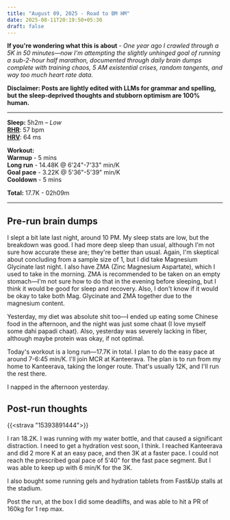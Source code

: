 ```yaml
---
title: "August 09, 2025 - Road to BM HM"
date: 2025-08-11T20:19:50+05:30
draft: false
---
```


**If you're wondering what this is about** - _One year ago I crawled through a 5K in 50 minutes—now I'm attempting the slightly unhinged goal of running a sub-2-hour half marathon, documented through daily brain dumps complete with training chaos, 5 AM existential crises, random tangents, and way too much heart rate data._

**Disclaimer: Posts are lightly edited with LLMs for grammar and spelling, but the sleep-deprived thoughts and stubborn optimism are 100% human.**

---

**Sleep:** 5h2m – _Low_  
[**RHR**](https://www.polar.com/en/guide/resting-heart-rate): 57 bpm  
[**HRV**](https://www.polar.com/en/guide/heart-rate-variability-hrv): 64 ms

**Workout:**  
**Warmup** - 5 mins  
**Long run** - 14.48K @ 6'24"-7'33" min/K  
**Goal pace** - 3.22K @ 5'36"-5'39" min/K  
**Cooldown** - 5 mins

**Total:** 17.7K - 02h09m

---

## Pre-run brain dumps

I slept a bit late last night, around 10 PM. My sleep stats are low, but the breakdown was good. I had more deep sleep than usual, although I'm not sure how accurate these are; they're better than usual. Again, I'm skeptical about concluding from a sample size of 1, but I did take Magnesium Glycinate last night. I also have ZMA (Zinc Magnesium Aspartate), which I used to take in the morning. ZMA is recommended to be taken on an empty stomach—I'm not sure how to do that in the evening before sleeping, but I think it would be good for sleep and recovery. Also, I don't know if it would be okay to take both Mag. Glycinate and ZMA together due to the magnesium content.

Yesterday, my diet was absolute shit too—I ended up eating some Chinese food in the afternoon, and the night was just some chaat (I love myself some dahi papadi chaat). Also, yesterday was severely lacking in fiber, although maybe protein was okay, if not optimal.

Today's workout is a long run—17.7K in total. I plan to do the easy pace at around 7-6:45 min/K. I'll join MCR at Kanteerava. The plan is to run from my home to Kanteerava, taking the longer route. That's usually 12K, and I'll run the rest there.

I napped in the afternoon yesterday.

## Post-run thoughts

{{<strava "15393891444">}}

I ran 18.2K. I was running with my water bottle, and that caused a significant distraction. I need to get a hydration vest soon, I think. I reached Kanteerava and did 2 more K at an easy pace, and then 3K at a faster pace. I could not reach the prescribed goal pace of 5'40" for the fast pace segment. But I was able to keep up with 6 min/K for the 3K.

I also bought some running gels and hydration tablets from Fast&Up stalls at the stadium.

Post the run, at the box I did some deadlifts, and was able to hit a PR of 160kg for 1 rep max.
